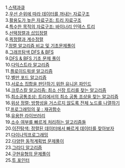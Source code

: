 1.[스택과큐](%EC%8A%A4%ED%83%9D%EA%B3%BC%20%ED%81%90.md)</br>
2.[우선 순위에 따라 데이터를 꺼내는 자료구조](./%EC%9A%B0%EC%84%A0%EC%88%9C%EC%9C%84%EC%97%90_%EB%94%B0%EB%9D%BC_%EB%8D%B0%EC%9D%B4%ED%84%B0%EB%A5%BC_%EA%BA%BC%EB%82%B4%EB%8A%94_%EC%9E%90%EB%A3%8C%EA%B5%AC%EC%A1%B0.md)</br>
3.[활용도가 높은 자료구조: 트리 자료구조](./%ED%8A%B8%EB%A6%AC%EC%9E%90%EB%A3%8C%EA%B5%AC%EC%A1%B0.md)</br>
4.[특수한 목적의 자료구조: 바이너리 인덱스 트리](./%EB%B0%94%EC%9D%B4%EB%84%88%EB%A6%AC%EC%9D%B8%EB%8D%B1%EC%8A%A4%ED%8A%B8%EB%A6%AC.md)</br>
5.[선택정렬과 삽입정렬](./%EC%84%A0%ED%83%9D%EC%A0%95%EB%A0%AC%EA%B3%BC%20%EC%82%BD%EC%9E%85%EC%A0%95%EB%A0%AC.md)</br>
6.[퀵정렬과 계수정렬](./%ED%80%B5%20%EC%A0%95%EB%A0%AC%EA%B3%BC%20%EA%B3%84%EC%88%98%20%EC%A0%95%EB%A0%AC.md)</br>
7.[정렬 알고리즘 비교 및 기초문제풀이](./%EC%A0%95%EB%A0%AC%EC%95%8C%EA%B3%A0%EB%A6%AC%EC%A6%98%20%EB%B9%84%EA%B5%90%20%EB%B0%8F%20%EA%B8%B0%EC%B4%88%20%EB%AC%B8%EC%A0%9C%ED%92%80%EC%9D%B4.md)</br>
8.[그래프탐색 DFS & BFS](./%EA%B7%B8%EB%9E%98%ED%94%84%ED%83%90%EC%83%89DFS%EC%99%80BFS.md)</br>
9.[DFS & BFS 기초 문제 풀이](./DFS%EC%99%80%20BFS%20%EA%B8%B0%EC%B4%88%20%EB%AC%B8%EC%A0%9C%ED%92%80%EC%9D%B4.md)</br>
10.[다익스트라 알고리즘](./%EB%8B%A4%EC%9D%B5%EC%8A%A4%ED%8A%B8%EB%9D%BC%20%EC%95%8C%EA%B3%A0%EB%A6%AC%EC%A6%98.md)</br>
11.[플로이드워셜 알고리즘](./%ED%94%8C%EB%A1%9C%EC%9D%B4%EB%93%9C%20%EC%9B%8C%EC%85%9C%20%EC%95%8C%EA%B3%A0%EB%A6%AC%EC%A6%98.md)</br>
12.[벨만 포드 알고리즘](./%EB%B2%A8%EB%A7%8C%ED%8F%AC%EB%93%9C%EC%95%8C%EA%B3%A0%EB%A6%AC%EC%A6%98_%EB%B9%84%EC%9A%A9%EC%9D%8C%EC%88%98%20%EA%B0%84%EC%84%A0%EC%9E%88%EC%9D%84%EB%95%8C%20%EC%B5%9C%EB%8B%A8%EA%B2%BD%EB%A1%9C.md)</br>
13.[서로소 집합을 판단하기 위한 유니온 파인드](./%EC%84%9C%EB%A1%9C%EC%86%8C%20%EC%A7%91%ED%95%A9%EC%9D%84%20%ED%8C%90%EB%8B%A8%ED%95%98%EA%B8%B0%20%EC%9C%84%ED%95%9C%20%EC%9C%A0%EB%8B%88%EC%98%A8%20%ED%8C%8C%EC%9D%B8%EB%93%9C%20%EC%9E%90%EB%A3%8C%EA%B5%AC%EC%A1%B0.md)</br>
14.[크루스칼 알고리즘: 최소 신장 트리를 찾는 알고리즘](./%ED%81%AC%EB%A3%A8%EC%8A%A4%EC%B9%BC%20%EC%95%8C%EA%B3%A0%EB%A6%AC%EC%A6%98.md)</br>
15.[최소공통조상: 트리에서의 최소 공통 조상을 찾는 알고리즘](./%EC%B5%9C%EC%86%8C%EA%B3%B5%ED%86%B5%EC%A1%B0%EC%83%81.md)</br>
16.[위상 정렬: 방향성을 거스르지 않도록 전체 노드를 나열하기](./%EC%9C%84%EC%83%81%EC%A0%95%EB%A0%AC_%EB%B0%A9%ED%96%A5%EC%84%B1%EC%9D%84%20%EA%B1%B0%EC%8A%A4%EB%A5%B4%EC%A7%80%EC%95%8A%EB%8F%84%EB%A1%9D%20%EC%A0%84%EC%B2%B4%EB%85%B8%EB%93%9C%EB%A5%BC%20%EB%82%98%EC%97%B4%ED%95%98%EA%B8%B0.md)</br>
17.[프로그래밍의 꽃 : 재귀함수](./%EC%9E%AC%EA%B7%80%20%ED%95%A8%EC%88%98.md)</br>
18.[유용한 라이브러리](./%EC%9C%A0%EC%9A%A9%ED%95%9C%ED%91%9C%EC%A4%80%EB%9D%BC%EC%9D%B4%EB%B8%8C%EB%9F%AC%EB%A6%AC.md)</br>
19.[소수 여부를 빠르게 처리하는 알고리즘들](./%EC%86%8C%EC%88%98%EC%97%AC%EB%B6%80%EB%A5%BC%EB%B9%A0%EB%A5%B4%EA%B2%8C%EC%B2%98%EB%A6%AC%ED%95%98%EB%8A%94%EC%95%8C%EA%B3%A0%EB%A6%AC%EC%A6%98%EB%93%A4.md)</br>
20.[이진탐색: 정렬된 데이터에서 빠르게 데이터를 찾아보자](./%EC%9D%B4%EC%A7%84%ED%83%90%EC%83%89.md)</br>
21.[다이나믹프로그래밍](./%EB%8B%A4%EC%9D%B4%EB%82%98%EB%AF%B9%ED%94%84%EB%A1%9C%EA%B7%B8%EB%9E%98%EB%B0%8D.md)</br>
22.[다양한 동적계획법 문제풀이](./%EB%8B%A4%EC%96%91%ED%95%9C%EB%8F%99%EC%A0%81%EA%B3%84%ED%9A%8D%EB%B2%95%EB%AC%B8%EC%A0%9C%ED%92%80%EC%9D%B4.md)</br>
23.[그리디 알고리즘](./%EA%B7%B8%EB%A6%AC%EB%94%94.md)</br>
24.[구현유형의 문제풀이](./%EA%B5%AC%ED%98%84%EC%9C%A0%ED%98%95%EC%9D%98%EB%AC%B8%EC%A0%9C%ED%92%80%EC%9D%B4.md)</br>
25.[투 포인터](./%ED%88%AC%ED%8F%AC%EC%9D%B8%ED%84%B0.md)